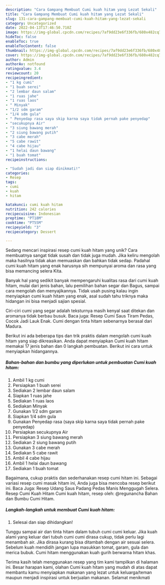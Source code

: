 ```yaml
---
description: "Cara Gampang Membuat Cumi kuah hitam yang Lezat Sekali"
title: "Cara Gampang Membuat Cumi kuah hitam yang Lezat Sekali"
slug: 131-cara-gampang-membuat-cumi-kuah-hitam-yang-lezat-sekali
category: Uncategorized
date: 2022-04-13T17:46:50.710Z
image: https://img-global.cpcdn.com/recipes/7af9dd23e6f336fb/680x482cq70/cumi-kuah-hitam-foto-resep-utama.jpg
hideToc: false
enableToc: true
enableTocContent: false
thumbnail: https://img-global.cpcdn.com/recipes/7af9dd23e6f336fb/680x482cq70/cumi-kuah-hitam-foto-resep-utama.jpg
cover: https://img-global.cpcdn.com/recipes/7af9dd23e6f336fb/680x482cq70/cumi-kuah-hitam-foto-resep-utama.jpg
author: Admin
authorAv: notfound
ratingvalue: 3.4
reviewcount: 20
recipeingredient:
- "1 kg cumi"
- "1 buah serei"
- "2 lembar daun salam"
- "1 ruas jahe"
- "1 ruas laos"
- " Minyak"
- "1/2 sdm garam"
- "1/4 sdm gula"
- " Penyedap rasa saya skip karna saya tidak pernah pake penyedap"
- "secukupnya Air"
- "3 siung bawang merah"
- "2 siung bawang putih"
- "3 cabe merah"
- "5 cabe rawit"
- "4 cabe hijau"
- "1 helai daun bawang"
- "1 buah tomat"
recipeinstructions:

- "Sudah jadi dan siap dinikmati!"
categories:
- Resep
tags:
- cumi
- kuah
- hitam

katakunci: cumi kuah hitam 
nutrition: 242 calories
recipecuisine: Indonesian
preptime: "PT18M"
cooktime: "PT55M"
recipeyield: "3"
recipecategory: Dessert

---
```





Sedang mencari inspirasi resep cumi kuah hitam yang unik? Cara membuatnya sangat tidak susah dan tidak juga mudah. Jika keliru mengolah maka hasilnya tidak akan memuaskan dan bahkan tidak sedap. Padahal cumi kuah hitam yang enak harusnya sih mempunyai aroma dan rasa yang bisa memancing selera Kita.





Banyak hal yang sedikit banyak mempengaruhi kualitas rasa dari cumi kuah hitam, mulai dari jenis bahan, lalu pemilihan bahan segar dan Bagus, sampai cara mengolah dan menyajikannya. Tidak usah pusing kalau ingin menyiapkan cumi kuah hitam yang enak,      asal sudah tahu triknya maka hidangan ini bisa menjadi sajian spesial.














Ciri-ciri cumi yang segar adalah teksturnya masih kenyal saat ditekan dan aromanya tidak berbau busuk. Baca juga: Resep Cumi Saus Tiram Pedas, Cocok Jadi Lauk Enak. Cumi dengan tinta hitam sebenarnya berasal dari Madura.






Berikut ini ada beberapa tips dan trik praktis dalam mengolah cumi kuah hitam yang siap dikreasikan. Anda dapat menyiapkan Cumi kuah hitam memakai 17 jenis bahan dan 0 langkah pembuatan. Berikut ini cara untuk menyiapkan hidangannya.

<!--inarticleads1-->

##### Bahan-bahan dan bumbu yang diperlukan untuk pembuatan Cumi kuah hitam:

1. Ambil 1 kg cumi
1. Persiapkan 1 buah serei
1. Sediakan 2 lembar daun salam
1. Siapkan 1 ruas jahe
1. Sediakan 1 ruas laos
1. Sediakan  Minyak
1. Gunakan 1/2 sdm garam
1. Siapkan 1/4 sdm gula
1. Gunakan  Penyedap rasa (saya skip karna saya tidak pernah pake penyedap)
1. Persiapkan secukupnya Air
1. Persiapkan 3 siung bawang merah
1. Sediakan 2 siung bawang putih
1. Gunakan 3 cabe merah
1. Sediakan 5 cabe rawit
1. Ambil 4 cabe hijau
1. Ambil 1 helai daun bawang
1. Sediakan 1 buah tomat


Bagaimana, cukup praktis dan sederhanakan resep cumi hitam ini. Sebagai variasi resep cumi masak hitam ini, Anda juga bisa mencoba resep berikut ini. Baca Juga: Resep Udang Saus Padang Pedas Manis Menggugah Selera. Resep Cumi Kuah Hitam Cumi kuah hitam, resep oleh: @regunancha Bahan dan Bumbu Cumi Hitam. 

<!--inarticleads2-->

##### Langkah-langkah untuk membuat Cumi kuah hitam:


1. Selesai dan siap dihidangkan!

Tunggu sampai air dan tinta hitam dalam tubuh cumi cumi keluar. Jika kuah alami yang keluar dari tubuh cumi cumi dirasa cukup, tidak perlu lagi menambah air. Jika dirasa kurang bisa ditambah dengan air sesuai selera. Sebelum kuah mendidih jangan lupa masukkan tomat, garam, gula dan merica bubuk. Cumi hitam menggunakan kuah gurih berwarna hitam khas. 

Terima kasih telah menggunakan resep yang tim kami tampilkan di halaman ini. Besar harapan kami, olahan Cumi kuah hitam yang mudah di atas dapat membantu kamu menyiapkan makanan yang lezat untuk keluarga/teman maupun menjadi inspirasi untuk berjualan makanan. Selamat menikmati
